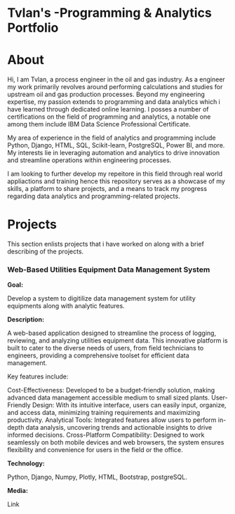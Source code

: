 # Tvlan's -Programming & Analytics Portfolio
# About
Hi, I am Tvlan, a process engineer in the oil and gas industry. As a engineer my work primarily revolves around performing calculations and studies for upstream oil and gas production processes. Beyond my engineering expertise, my passion extends to programming and data analytics which i have learned through dedicated online learning. I posses a number of certifications on the field of programming and analytics, a notable one among them include IBM Data Science Professional Certificate.

My area of experience in the field of analytics and programming include Python, Django, HTML, SQL, Scikit-learn, PostgreSQL, Power BI, and more. My interests lie in leveraging automation and analytics to drive innovation and streamline operations within engineering processes.

I am looking to further develop my repeitore in this field through real world appliactions and training hence this repository serves as a showcase of my skills, a platform to share projects, and a means to track my progress regarding data analytics and programming-related projects.

# Projects
This section enlists projects that i have worked on along with a brief describing of the projects.

### Web-Based Utilities Equipment Data Management System

**Goal:** 

Develop a system to digitilize data management system for utility equipments along with analytic features.

**Description:** 

A web-based application designed to streamline the process of logging, reviewing, and analyzing utilities equipment data. This innovative platform is built to cater to the diverse needs of users, from field technicians to engineers, providing a comprehensive toolset for efficient data management.

Key features include:

Cost-Effectiveness: Developed to be a budget-friendly solution, making advanced data management accessible medium to small sized plants.
User-Friendly Design: With its intuitive interface, users can easily input, organize, and access data, minimizing training requirements and maximizing productivity.
Analytical Tools: Integrated features allow users to perform in-depth data analysis, uncovering trends and actionable insights to drive informed decisions.
Cross-Platform Compatibility: Designed to work seamlessly on both mobile devices and web browsers, the system ensures flexibility and convenience for users in the field or the office.

**Technology:** 

Python, Django, Numpy, Plotly, HTML, Bootstrap, postgreSQL.

**Media:**

Link

